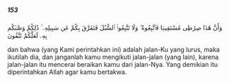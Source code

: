 ##### 153

<span class="ayah">وَأَنَّ هَٰذَا صِرَٰطِى مُسْتَقِيمًۭا فَٱتَّبِعُوهُ ۖ وَلَا تَتَّبِعُوا۟ ٱلسُّبُلَ فَتَفَرَّقَ بِكُمْ عَن سَبِيلِهِۦ ۚ ذَٰلِكُمْ وَصَّىٰكُم بِهِۦ لَعَلَّكُمْ تَتَّقُونَ</span>

<span class="ayah_translation">dan bahwa (yang Kami perintahkan ini) adalah jalan-Ku yang lurus, maka ikutilah dia, dan janganlah kamu mengikuti jalan-jalan (yang lain), karena jalan-jalan itu mencerai beraikan kamu dari jalan-Nya. Yang demikian itu diperintahkan Allah agar kamu bertakwa.</span>
